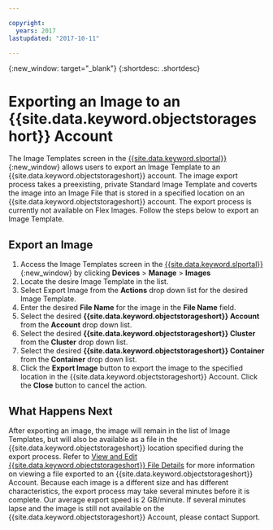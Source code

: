 ```yaml
---

copyright:
  years: 2017
lastupdated: "2017-10-11"

---
```

{:new_window: target="_blank"}
{:shortdesc: .shortdesc}

# Exporting an Image to an {{site.data.keyword.objectstorageshort}} Account

The Image Templates screen in the [{{site.data.keyword.slportal}}](https://control.softlayer.com/){:new_window} allows users to export an Image Template to an {{site.data.keyword.objectstorageshort}} account. The image export process takes a preexisting, private Standard Image Template and coverts the image into an Image File that is stored in a specified location on an {{site.data.keyword.objectstorageshort}} account. The export process is currently not available on Flex Images. Follow the steps below to export an Image Template.

## Export an Image

 1. Access the Image Templates screen in the [{{site.data.keyword.slportal}}](https://control.softlayer.com/){:new_window} by clicking **Devices** > **Manage** > **Images**
 2. Locate the desire Image Template in the list. 
 3. Select Export Image from the **Actions** drop down list for the desired Image Template.
 4. Enter the desired **File Name** for the image in the **File Name** field.
 5. Select the desired **{{site.data.keyword.objectstorageshort}} Account** from the **Account** drop down list.
 6. Select the desired **{{site.data.keyword.objectstorageshort}} Cluster** from the **Cluster** drop down list.
 7. Select the desired **{{site.data.keyword.objectstorageshort}} Container** from the **Container** drop down list.
 8. Click the **Export Image** button to export the image to the specified location in the {{site.data.keyword.objectstorageshort}} Account. Click the **Close** button to cancel the action.

## What Happens Next

After exporting an image, the image will remain in the list of Image Templates, but will also be available as a file in the {{site.data.keyword.objectstorageshort}} location specified during the export process. Refer to [View and Edit {{site.data.keyword.objectstorageshort}} File Details](view-and-edit-object-storage-file-details.html) for more information on viewing a file exported to an {{site.data.keyword.objectstorageshort}} Account. Because each image is a different size and has different characteristics, the export process may take several minutes before it is complete. Our average export speed is 2 GB/minute. If several minutes lapse and the image is still not available on the {{site.data.keyword.objectstorageshort}} Account, please contact Support.
